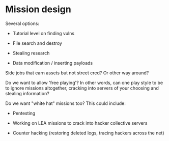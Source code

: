 # Mission design

Several options:

* Tutorial level on finding vulns

* File search and destroy

* Stealing research

* Data modification / inserting payloads

Side jobs that earn assets but not street cred? Or other way around?

Do we want to allow 'free playing'? In other words, can one play style to be to ignore missions altogether, cracking into servers of your choosing and stealing information?

Do we want "white hat" missions too? This could include:

* Pentesting

* Working on LEA missions to crack into hacker collective servers

* Counter hacking (restoring deleted logs, tracing hackers across the net)
